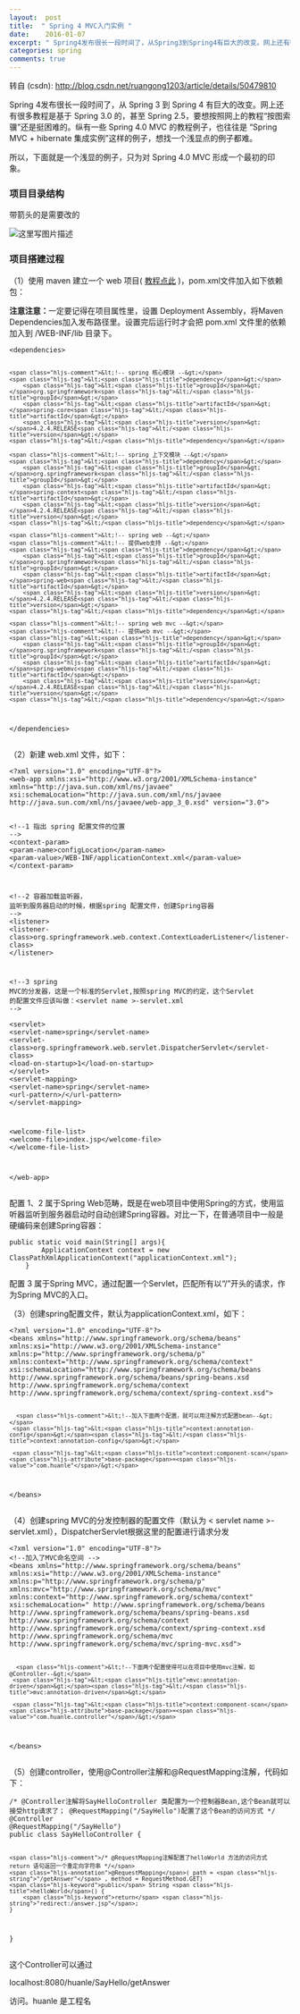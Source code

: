 ```yaml
---
layout:  post
title:  " Spring 4 MVC入门实例 "
date:    2016-01-07
excerpt: " Spring4发布很长一段时间了，从Spring3到Spring4有巨大的改变。网上还有很多教程是基于Spring3.0的，甚至Spring2.5，要想按照网上的教程“按图索骥”还是挺困难的。纵有一些Spring4.0MVC的教程例子，也往往是“SpringMVC+hibernate集成实例”这样的例子，想找一个浅显点的例子都难。所以，下面就是一个浅显的例子，只为对Spring4.0MVC形成一个最初的印象。项目目录结构带箭头的是需要改的项目搭建过程（1）使用maven建立一个web项目(教程点此)，pom.xml文件加入如下依赖包：注意注意：一定要记得在项目属性里，设置DeploymentAssembly，将MavenDependencies加入发布路径里。设置完后运行时才会把pom.xml文件里的依赖加入到/WEB-INF/lib目录下。<dependencies><!--spring核心模块--><dependency><groupId>org.springframework</groupId><artifactId>spring-core</artifactId><version>4.2.4.RELEASE</version></dependency><!--spring上下文模块--><dependency><groupId>org.springframework</groupId><artifactId>spring-context</artifactId><version>4.2.4.RELEASE</version></dependency><!--springweb--><!--提供web支持--><dependency><groupId>org.springframework</groupId><artifactId>spring-web</artifactId><version>4.2.4.RELEASE</version></dependency><!--springwebmvc--><!--提供webmvc--><dependency><groupId>org.springframework</groupId><artifactId>spring-webmvc</artifactId><version>4.2.4.RELEASE</version></dependency></dependencies>（2）新建web.xml文件，如下：<?xmlversion=1.0encoding=UTF-8?><web-appxmlns:xsi=http://www.w3.org/2001/XMLSchema-instancexmlns=http://java.sun.com/xml/ns/javaeexsi:schemaLocation=http://java.sun.com/xml/ns/javaeehttp://java.sun.com/xml/ns/javaee/web-app_3_0.xsdversion=3.0><!--1指出spring配置文件的位置--><context-param><param-name>configLocation</param-name>... "
categories: spring 
comments: true
---
```

转自 (csdn): http://blog.csdn.net/ruangong1203/article/details/50479810
<div class="markdown_views">
 <p>Spring 4发布很长一段时间了，从 Spring 3 到 Spring 4 有巨大的改变。网上还有很多教程是基于 Spring 3.0 的，甚至 Spring 2.5，要想按照网上的教程“按图索骥”还是挺困难的。纵有一些 Spring 4.0 MVC 的教程例子，也往往是 “Spring MVC + hibernate 集成实例”这样的例子，想找一个浅显点的例子都难。</p> 
 <p>所以，下面就是一个浅显的例子，只为对 Spring 4.0 MVC 形成一个最初的印象。</p> 
 <h3 id="项目目录结构">项目目录结构</h3> 
 <p>带箭头的是需要改的</p> 
 <p><img src="http://img.blog.csdn.net/20160108002048799" alt="这里写图片描述" title=""></p> 
 <h3 id="项目搭建过程">项目搭建过程</h3> 
 <p>（1）使用 maven 建立一个 web 项目( <a href="http://blog.csdn.net/ruangong1203/article/details/50480052">教程点此</a> )，pom.xml文件加入如下依赖包：</p> 
 <p><strong>注意注意：</strong>一定要记得在项目属性里，设置 Deployment Assembly，将Maven Dependencies加入发布路径里。设置完后运行时才会把 pom.xml 文件里的依赖加入到 /WEB-INF/lib 目录下。</p> 
 <pre class="prettyprint"><code class=" hljs xml"><span class="hljs-tag">&lt;<span class="hljs-title">dependencies</span>&gt;</span>

    <span class="hljs-comment">&lt;!-- spring 核心模块 --&gt;</span>
    <span class="hljs-tag">&lt;<span class="hljs-title">dependency</span>&gt;</span>
        <span class="hljs-tag">&lt;<span class="hljs-title">groupId</span>&gt;</span>org.springframework<span class="hljs-tag">&lt;/<span class="hljs-title">groupId</span>&gt;</span>
        <span class="hljs-tag">&lt;<span class="hljs-title">artifactId</span>&gt;</span>spring-core<span class="hljs-tag">&lt;/<span class="hljs-title">artifactId</span>&gt;</span>
        <span class="hljs-tag">&lt;<span class="hljs-title">version</span>&gt;</span>4.2.4.RELEASE<span class="hljs-tag">&lt;/<span class="hljs-title">version</span>&gt;</span>
    <span class="hljs-tag">&lt;/<span class="hljs-title">dependency</span>&gt;</span>

    <span class="hljs-comment">&lt;!-- spring 上下文模块 --&gt;</span>
    <span class="hljs-tag">&lt;<span class="hljs-title">dependency</span>&gt;</span>
        <span class="hljs-tag">&lt;<span class="hljs-title">groupId</span>&gt;</span>org.springframework<span class="hljs-tag">&lt;/<span class="hljs-title">groupId</span>&gt;</span>
        <span class="hljs-tag">&lt;<span class="hljs-title">artifactId</span>&gt;</span>spring-context<span class="hljs-tag">&lt;/<span class="hljs-title">artifactId</span>&gt;</span>
        <span class="hljs-tag">&lt;<span class="hljs-title">version</span>&gt;</span>4.2.4.RELEASE<span class="hljs-tag">&lt;/<span class="hljs-title">version</span>&gt;</span>
    <span class="hljs-tag">&lt;/<span class="hljs-title">dependency</span>&gt;</span>

    <span class="hljs-comment">&lt;!-- spring web --&gt;</span>
    <span class="hljs-comment">&lt;!-- 提供web支持 --&gt;</span>
    <span class="hljs-tag">&lt;<span class="hljs-title">dependency</span>&gt;</span>
        <span class="hljs-tag">&lt;<span class="hljs-title">groupId</span>&gt;</span>org.springframework<span class="hljs-tag">&lt;/<span class="hljs-title">groupId</span>&gt;</span>
        <span class="hljs-tag">&lt;<span class="hljs-title">artifactId</span>&gt;</span>spring-web<span class="hljs-tag">&lt;/<span class="hljs-title">artifactId</span>&gt;</span>
        <span class="hljs-tag">&lt;<span class="hljs-title">version</span>&gt;</span>4.2.4.RELEASE<span class="hljs-tag">&lt;/<span class="hljs-title">version</span>&gt;</span>
    <span class="hljs-tag">&lt;/<span class="hljs-title">dependency</span>&gt;</span> 

    <span class="hljs-comment">&lt;!-- spring web mvc --&gt;</span>
    <span class="hljs-comment">&lt;!-- 提供web mvc --&gt;</span>
    <span class="hljs-tag">&lt;<span class="hljs-title">dependency</span>&gt;</span>
        <span class="hljs-tag">&lt;<span class="hljs-title">groupId</span>&gt;</span>org.springframework<span class="hljs-tag">&lt;/<span class="hljs-title">groupId</span>&gt;</span>
        <span class="hljs-tag">&lt;<span class="hljs-title">artifactId</span>&gt;</span>spring-webmvc<span class="hljs-tag">&lt;/<span class="hljs-title">artifactId</span>&gt;</span>
        <span class="hljs-tag">&lt;<span class="hljs-title">version</span>&gt;</span>4.2.4.RELEASE<span class="hljs-tag">&lt;/<span class="hljs-title">version</span>&gt;</span>
    <span class="hljs-tag">&lt;/<span class="hljs-title">dependency</span>&gt;</span>

  <span class="hljs-tag">&lt;/<span class="hljs-title">dependencies</span>&gt;</span></code></pre> 
 <p>（2）新建 web.xml 文件，如下：</p> 
 <pre class="prettyprint"><code class=" hljs xml"><span class="hljs-pi">&lt;?xml version="1.0" encoding="UTF-8"?&gt;</span>
<span class="hljs-tag">&lt;<span class="hljs-title">web-app</span> <span class="hljs-attribute">xmlns:xsi</span>=<span class="hljs-value">"http://www.w3.org/2001/XMLSchema-instance"</span> <span class="hljs-attribute">xmlns</span>=<span class="hljs-value">"http://java.sun.com/xml/ns/javaee"</span> <span class="hljs-attribute">xsi:schemaLocation</span>=<span class="hljs-value">"http://java.sun.com/xml/ns/javaee http://java.sun.com/xml/ns/javaee/web-app_3_0.xsd"</span> <span class="hljs-attribute">version</span>=<span class="hljs-value">"3.0"</span>&gt;</span>

   <span class="hljs-comment">&lt;!--1 指出 spring 配置文件的位置 --&gt;</span>
   <span class="hljs-tag">&lt;<span class="hljs-title">context-param</span>&gt;</span>
     <span class="hljs-tag">&lt;<span class="hljs-title">param-name</span>&gt;</span>configLocation<span class="hljs-tag">&lt;/<span class="hljs-title">param-name</span>&gt;</span>
     <span class="hljs-tag">&lt;<span class="hljs-title">param-value</span>&gt;</span>/WEB-INF/applicationContext.xml<span class="hljs-tag">&lt;/<span class="hljs-title">param-value</span>&gt;</span>
   <span class="hljs-tag">&lt;/<span class="hljs-title">context-param</span>&gt;</span>

   <span class="hljs-comment">&lt;!--2 容器加载监听器， 监听到服务器启动的时候，根据spring 配置文件，创建Spring容器 --&gt;</span>
   <span class="hljs-tag">&lt;<span class="hljs-title">listener</span>&gt;</span>
        <span class="hljs-tag">&lt;<span class="hljs-title">listener-class</span>&gt;</span>org.springframework.web.context.ContextLoaderListener<span class="hljs-tag">&lt;/<span class="hljs-title">listener-class</span>&gt;</span>
   <span class="hljs-tag">&lt;/<span class="hljs-title">listener</span>&gt;</span>

  <span class="hljs-comment">&lt;!--3 spring MVC的分发器，这是一个标准的Servlet,按照spring MVC的约定，这个Servlet 的配置文件应该叫做：&lt;servlet name &gt;-servlet.xml --&gt;</span>  
    <span class="hljs-tag">&lt;<span class="hljs-title">servlet</span>&gt;</span>
        <span class="hljs-tag">&lt;<span class="hljs-title">servlet-name</span>&gt;</span>spring<span class="hljs-tag">&lt;/<span class="hljs-title">servlet-name</span>&gt;</span>
        <span class="hljs-tag">&lt;<span class="hljs-title">servlet-class</span>&gt;</span>org.springframework.web.servlet.DispatcherServlet<span class="hljs-tag">&lt;/<span class="hljs-title">servlet-class</span>&gt;</span>
        <span class="hljs-tag">&lt;<span class="hljs-title">load-on-startup</span>&gt;</span>1<span class="hljs-tag">&lt;/<span class="hljs-title">load-on-startup</span>&gt;</span>
    <span class="hljs-tag">&lt;/<span class="hljs-title">servlet</span>&gt;</span>
    <span class="hljs-tag">&lt;<span class="hljs-title">servlet-mapping</span>&gt;</span>
        <span class="hljs-tag">&lt;<span class="hljs-title">servlet-name</span>&gt;</span>spring<span class="hljs-tag">&lt;/<span class="hljs-title">servlet-name</span>&gt;</span>
        <span class="hljs-tag">&lt;<span class="hljs-title">url-pattern</span>&gt;</span>/<span class="hljs-tag">&lt;/<span class="hljs-title">url-pattern</span>&gt;</span>
    <span class="hljs-tag">&lt;/<span class="hljs-title">servlet-mapping</span>&gt;</span>



  <span class="hljs-tag">&lt;<span class="hljs-title">welcome-file-list</span>&gt;</span>
    <span class="hljs-tag">&lt;<span class="hljs-title">welcome-file</span>&gt;</span>index.jsp<span class="hljs-tag">&lt;/<span class="hljs-title">welcome-file</span>&gt;</span>
  <span class="hljs-tag">&lt;/<span class="hljs-title">welcome-file-list</span>&gt;</span>

<span class="hljs-tag">&lt;/<span class="hljs-title">web-app</span>&gt;</span></code></pre> 
 <p>配置 1、2 属于Spring Web范畴，既是在web项目中使用Spring的方式，使用监听器监听到服务器启动时自动创建Spring容器。对比一下，在普通项目中一般是硬编码来创建Spring容器：</p> 
 <pre class="prettyprint"><code class=" hljs cs"><span class="hljs-keyword">public</span> <span class="hljs-keyword">static</span> <span class="hljs-keyword">void</span> <span class="hljs-title">main</span>(String[] args){
        ApplicationContext context = <span class="hljs-keyword">new</span> ClassPathXmlApplicationContext(<span class="hljs-string">"applicationContext.xml"</span>);
    }</code></pre> 
 <p>配置 3 属于Spring MVC，通过配置一个Servlet，匹配所有以“/”开头的请求，作为Spring MVC的入口。</p> 
 <p>（3）创建spring配置文件，默认为applicationContext.xml，如下：</p> 
 <pre class="prettyprint"><code class=" hljs xml"><span class="hljs-pi">&lt;?xml version="1.0" encoding="UTF-8"?&gt;</span>
<span class="hljs-tag">&lt;<span class="hljs-title">beans</span> <span class="hljs-attribute">xmlns</span>=<span class="hljs-value">"http://www.springframework.org/schema/beans"</span> <span class="hljs-attribute">xmlns:xsi</span>=<span class="hljs-value">"http://www.w3.org/2001/XMLSchema-instance"</span> <span class="hljs-attribute">xmlns:p</span>=<span class="hljs-value">"http://www.springframework.org/schema/p"</span> <span class="hljs-attribute">xmlns:context</span>=<span class="hljs-value">"http://www.springframework.org/schema/context"</span> <span class="hljs-attribute">xsi:schemaLocation</span>=<span class="hljs-value">"http://www.springframework.org/schema/beans http://www.springframework.org/schema/beans/spring-beans.xsd http://www.springframework.org/schema/context http://www.springframework.org/schema/context/spring-context.xsd"</span>&gt;</span>

      <span class="hljs-comment">&lt;!--加入下面两个配置，就可以用注解方式配置bean--&gt;</span>  
     <span class="hljs-tag">&lt;<span class="hljs-title">context:annotation-config</span>&gt;</span><span class="hljs-tag">&lt;/<span class="hljs-title">context:annotation-config</span>&gt;</span>

     <span class="hljs-tag">&lt;<span class="hljs-title">context:component-scan</span> <span class="hljs-attribute">base-package</span>=<span class="hljs-value">"com.huanle"</span>/&gt;</span>

<span class="hljs-tag">&lt;/<span class="hljs-title">beans</span>&gt;</span></code></pre> 
 <p>（4）创建spring MVC的分发控制器的配置文件（默认为 &lt; servlet name &gt;-servlet.xml），DispatcherServlet根据这里的配置进行请求分发</p> 
 <pre class="prettyprint"><code class=" hljs xml"><span class="hljs-pi">&lt;?xml version="1.0" encoding="UTF-8"?&gt;</span>
<span class="hljs-comment">&lt;!--加入了MVC命名空间 --&gt;</span>
<span class="hljs-tag">&lt;<span class="hljs-title">beans</span> <span class="hljs-attribute">xmlns</span>=<span class="hljs-value">"http://www.springframework.org/schema/beans"</span> <span class="hljs-attribute">xmlns:xsi</span>=<span class="hljs-value">"http://www.w3.org/2001/XMLSchema-instance"</span> <span class="hljs-attribute">xmlns:p</span>=<span class="hljs-value">"http://www.springframework.org/schema/p"</span> <span class="hljs-attribute">xmlns:mvc</span>=<span class="hljs-value">"http://www.springframework.org/schema/mvc"</span> <span class="hljs-attribute">xmlns:context</span>=<span class="hljs-value">"http://www.springframework.org/schema/context"</span> <span class="hljs-attribute">xsi:schemaLocation</span>=<span class="hljs-value">" http://www.springframework.org/schema/beans http://www.springframework.org/schema/beans/spring-beans.xsd http://www.springframework.org/schema/context http://www.springframework.org/schema/context/spring-context.xsd http://www.springframework.org/schema/mvc http://www.springframework.org/schema/mvc/spring-mvc.xsd"</span>&gt;</span>

      <span class="hljs-comment">&lt;!--下面两个配置使得可以在项目中使用mvc注解，如@Controller--&gt;</span>  
     <span class="hljs-tag">&lt;<span class="hljs-title">mvc:annotation-driven</span>&gt;</span><span class="hljs-tag">&lt;/<span class="hljs-title">mvc:annotation-driven</span>&gt;</span>

     <span class="hljs-tag">&lt;<span class="hljs-title">context:component-scan</span> <span class="hljs-attribute">base-package</span>=<span class="hljs-value">"com.huanle.controller"</span>/&gt;</span>

<span class="hljs-tag">&lt;/<span class="hljs-title">beans</span>&gt;</span></code></pre> 
 <p>（5）创建controller，使用@Controller注解和@RequestMapping注解，代码如下：</p> 
 <pre class="prettyprint"><code class="language-java hljs "><span class="hljs-comment">/* @Controller注解将SayHelloController 类配置为一个控制器Bean,这个Bean就可以接受http请求了； @RequestMapping("/SayHello")配置了这个Bean的访问方式 */</span>
<span class="hljs-annotation">@Controller</span>
<span class="hljs-annotation">@RequestMapping</span>(<span class="hljs-string">"/SayHello"</span>)
<span class="hljs-keyword">public</span> <span class="hljs-class"><span class="hljs-keyword">class</span> <span class="hljs-title">SayHelloController</span> {</span>

    <span class="hljs-comment">/* @RequestMapping注解配置了helloWorld 方法的访问方式 return 语句返回一个重定向字符串 */</span>  
    <span class="hljs-annotation">@RequestMapping</span>( path = <span class="hljs-string">"/getAnswer"</span> , method = RequestMethod.GET)
    <span class="hljs-keyword">public</span> String <span class="hljs-title">helloWorld</span>() {
        <span class="hljs-keyword">return</span> <span class="hljs-string">"redirect:/answer.jsp"</span>;
    }


}</code></pre> 
 <p>这个Controller可以通过 </p> 
 <p>localhost:8080/huanle/SayHello/getAnswer</p> 
 <p>访问。huanle 是工程名</p>
</div>